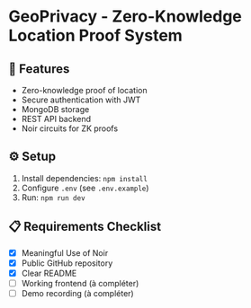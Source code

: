 # GeoPrivacy - Zero-Knowledge Location Proof System

## 🚀 Features
- Zero-knowledge proof of location
- Secure authentication with JWT
- MongoDB storage
- REST API backend
- Noir circuits for ZK proofs

## ⚙️ Setup
1. Install dependencies: `npm install`
2. Configure `.env` (see `.env.example`)
3. Run: `npm run dev`

## 📋 Requirements Checklist
- [x] Meaningful Use of Noir
- [x] Public GitHub repository  
- [x] Clear README
- [ ] Working frontend (à compléter)
- [ ] Demo recording (à compléter)
